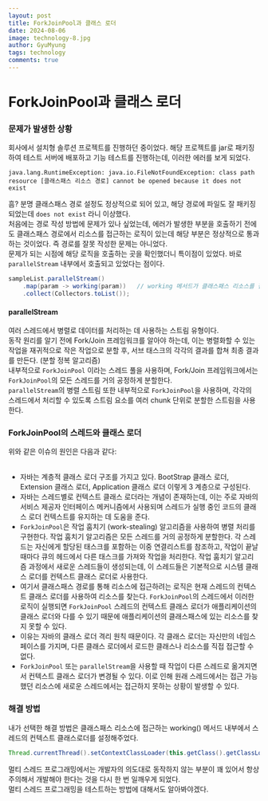 ```yaml
---
layout:	post
title: ForkJoinPool과 클래스 로더
date: 2024-08-06
image: technology-8.jpg
author: GyuMyung
tags: technology
comments: true
---
```


# ForkJoinPool과 클래스 로더
### 문제가 발생한 상황
회사에서 설치형 솔루션 프로젝트를 진행하던 중이었다. 해당 프로젝트를 jar로 패키징하여 테스트 서버에 배포하고 기능 테스트를 진행하는데, 이러한 에러를 보게 되었다. <br/>

```
java.lang.RuntimeException: java.io.FileNotFoundException: class path resource [클래스패스 리소스 경로] cannot be opened because it does not exist
```

흠? 분명 클래스패스 경로 설정도 정상적으로 되어 있고, 해당 경로에 파일도 잘 패키징 되었는데 `does not exist` 라니 이상했다. <br/>
처음에는 경로 작성 방법에 문제가 있나 싶었는데, 에러가 발생한 부분을 호출하기 전에도 클래스패스 경로에서 리소스를 접근하는 로직이 있는데 해당 부분은 정상적으로 통과하는 것이었다. 즉 경로를 잘못 작성한 문제는 아니었다. <br/>
문제가 되는 시점에 해당 로직을 호출하는 곳을 확인했더니 특이점이 있었다. 바로 `parallelStream` 내부에서 호출되고 있었다는 점이다. <br/>

```java
sampleList.parallelStream()
    .map(param -> working(param))   // working 메서드가 클래스패스 리소스를 접근하는 메서드이다.
    .collect(Collectors.toList());
```

#### parallelStream
여러 스레드에서 병렬로 데이터를 처리하는 데 사용하는 스트림 유형이다. <br/>
동작 원리를 알기 전에 Fork/Join 프레임워크를 알아야 하는데, 이는 병렬화할 수 있는 작업을 재귀적으로 작은 작업으로 분할 후, 서브 태스크의 각각의 결과를 합쳐 최종 결과를 만든다. (분할 정복 알고리즘) <br/>
내부적으로 `ForkJoinPool` 이라는 스레드 풀을 사용하며, Fork/Join 프레임워크에서는 `ForkJoinPool`의 모든 스레드를 거의 공정하게 분할한다. <br/>
`parallelStream`의 병렬 스트림 또한 내부적으로 `ForkJoinPool`을 사용하며, 각각의 스레드에서 처리할 수 있도록 스트림 요소를 여러 chunk 단위로 분할한 스트림을 사용한다. <br/>


### ForkJoinPool의 스레드와 클래스 로더
위와 같은 이슈의 원인은 다음과 같다: <br/><br/>

* 자바는 계층적 클래스 로더 구조를 가지고 있다. BootStrap 클래스 로더, Extension 클래스 로더, Application 클래스 로더 이렇게 3 계층으로 구성된다.
* 자바는 스레드별로 컨텍스트 클래스 로더라는 개념이 존재하는데, 이는 주로 자바의 서비스 제공자 인터페이스 메커니즘에서 사용되며 스레드가 실행 중인 코드의 클래스 로더 컨텍스트를 유지하는 데 도움을 준다.
* `ForkJoinPool`은 작업 훔치기 (work-stealing) 알고리즘을 사용하여 병렬 처리를 구현한다. 작업 훔치기 알고리즘은 모든 스레드를 거의 공정하게 분할한다. 각 스레드는 자신에게 할당된 태스크를 포함하는 이중 연결리스트를 참조하고, 작업이 끝날 때마다 큐의 헤드에서 다른 태스크를 가져와 작업을 처리한다. 작업 훔치기 알고리즘 과정에서 새로운 스레드들이 생성되는데, 이 스레드들은 기본적으로 시스템 클래스 로더를 컨텍스트 클래스 로더로 사용한다.
* 여기서 클래스패스 경로를 통해 리소스에 접근하려는 로직은 현재 스레드의 컨텍스트 클래스 로더를 사용하여 리소스를 찾는다. `ForkJoinPool`의 스레드에서 이러한 로직이 실행되면 `ForkJoinPool` 스레드의 컨텍스트 클래스 로더가 애플리케이션의 클래스 로더와 다를 수 있기 때문에 애플리케이션의 클래스패스에 있는 리소스를 찾지 못할 수 있다.
* 이유는 자바의 클래스 로더 격리 원칙 때문이다. 각 클래스 로더는 자신만의 네임스페이스를 가지며, 다른 클래스 로더에서 로드한 클래스나 리소스를 직접 접근할 수 없다.
* `ForkJoinPool` 또는 `parallelStream`을 사용할 때 작업이 다른 스레드로 옮겨지면서 컨텍스트 클래스 로더가 변경될 수 있다. 이로 인해 원래 스레드에서는 접근 가능했던 리소스에 새로운 스레드에서는 접근하지 못하는 상황이 발생할 수 있다.

### 해결 방법
내가 선택한 해결 방법은 클래스패스 리소스에 접근하는 working() 메서드 내부에서 스레드의 컨텍스트 클래스로더를 설정해주었다. <br/>
```java
Thread.currentThread().setContextClassLoader(this.getClass().getClassLoader());
```

멀티 스레드 프로그래밍에서는 개발자의 의도대로 동작하지 않는 부분이 꽤 있어서 항상 주의해서 개발해야 한다는 것을 다시 한 번 일깨우게 되었다. <br/>
멀티 스레드 프로그래밍을 테스트하는 방법에 대해서도 알아봐야겠다.

